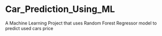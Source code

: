 # Car_Prediction_Using_ML
A Machine Learning Project that uses Random Forest Regressor model to predict used cars price 
